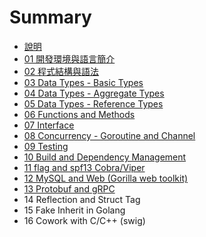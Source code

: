 # Summary

- [說明](README.md)
- [01 開發環境與語言簡介](class01_.md)
- [02 程式結構與語法](class02_.md)
- [03 Data Types - Basic Types](class03_.md)
- [04 Data Types - Aggregate Types](class04_.md)
- [05 Data Types - Reference Types](class05_.md)
- [06 Functions and Methods](class06_.md)
- [07 Interface](class07_.md)
- [08 Concurrency - Goroutine and Channel](class08_.md)
- [09 Testing](class09_.md)
- [10 Build and Dependency Management](class10_.md)
- [11 flag and spf13 Cobra/Viper](class11_.md)
- [12 MySQL and Web (Gorilla web toolkit)](class12_.md)
- [13 Protobuf and gRPC](class13_.md)
- 14 Reflection and Struct Tag
- 15 Fake Inherit in Golang
- 16 Cowork with C/C++ (swig)